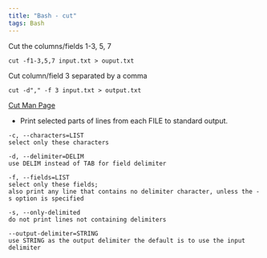 ```yaml
---
title: "Bash - cut"
tags: Bash 
---
```



Cut the columns/fields 1-3, 5, 7

```
cut -f1-3,5,7 input.txt > ouput.txt
```

Cut column/field 3 separated by a comma

```
cut -d"," -f 3 input.txt > output.txt
```

[Cut Man Page](https://www.man7.org/linux/man-pages/man1/cut.1.html)

- Print selected parts of lines from each FILE to standard output.

```
-c, --characters=LIST   
select only these characters

-d, --delimiter=DELIM   
use DELIM instead of TAB for field delimiter

-f, --fields=LIST
select only these fields;  
also print any line that contains no delimiter character, unless the -s option is specified

-s, --only-delimited
do not print lines not containing delimiters

--output-delimiter=STRING
use STRING as the output delimiter the default is to use the input delimiter
```

